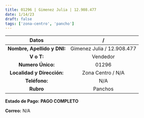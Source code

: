 ```yaml
---
title: 01296 | Gimenez Julia | 12.908.477
date: 1/14/23
draft: false
tags: ['zona-centro', 'pancho']
---
```


|          **Datos**          |              /             |
|:---------------------------:|:--------------------------:|
| **Nombre, Apellido y DNI:** | Gimenez Julia / 12.908.477 |
|          **V o T:**         |          Vendedor          |
|      **Numero Único:**      |            01296           |
|  **Localidad y Dirección:** |      Zona Centro / N/A     |
|        **Teléfono:**        |             N/A            |
|          **Rubro**          |           Panchos          |

**Estado de Pago:** **PAGO COMPLETO**

**Correo:** N/A
